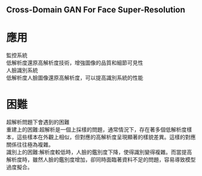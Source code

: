 ## Cross-Domain GAN For Face Super-Resolution  
# 應用  
監控系統  
低解析度還原高解析度技術，增強圖像的品質和細節可見性  
人臉識別系統  
低解析度人臉圖像還原高解析度，可以提高識別系統的性能  
# 困難  
超解析問題下會遇到的困難  
重建上的困難:超解析是一個上採樣的問題，通常情況下，存在著多個低解析度樣本，這些樣本在外觀上相似，但對應的高解析度呈現顯著的樣貌差異。這樣的對應關係往往極為複雜。  
識別上的困難:解析度較低時，人臉的鑑別度下降，使得識別變得複雜。而當提高解析度時，雖然人臉的鑑別度增加，卻同時面臨著資料不足的問題，容易導致模型過度擬合。  




